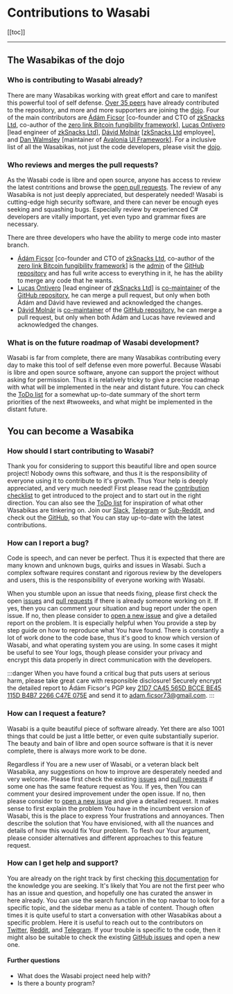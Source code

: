 # Contributions to Wasabi

[[toc]]

---

## The Wasabikas of the dojo

### Who is contributing to Wasabi already?
There are many Wasabikas working with great effort and care to manifest this powerful tool of self defense.
[Over 35 peers](https://github.com/zkSNACKs/WalletWasabi/graphs/contributors) have already contributed to the repository, and more and more supporters are joining the [dojo](/building-wasabi/Dojo.md).
Four of the main contributors are [Ádám Ficsor](https://github.com/nopara73) [co-founder and CTO of [zkSnacks Ltd](https://zksnacks.com/), co-author of the [zero link Bitcoin fungibility framework](https://github.com/nopara73/ZeroLink)], [Lucas Ontivero](https://github.com/lontivero) [lead engineer of [zkSnacks Ltd](https://zksnacks.com/)], [Dávid Molnár](https://github.com/molnard) [[zkSnacks Ltd](https://zksnacks.com/) employee], and [Dan Walmsley](https://github.com/danwalmsley) [maintainer of [Avalonia UI Framework](https://github.com/AvaloniaUI/Avalonia)].
For a inclusive list of all the Wasabikas, not just the code developers, please visit the [dojo](/building-wasabi/Dojo.md).

### Who reviews and merges the pull requests?
As the Wasabi code is libre and open source, anyone has access to review the latest contritions and browse the [open pull requests](https://github.com/zkSNACKs/WalletWasabi/pulls?q=is%3Apr+is%3Aopen+sort%3Aupdated-desc).
The review of any Wasabika is not just deeply appreciated, but desperately needed!
Wasabi is cutting-edge high security software, and there can never be enough eyes seeking and squashing bugs.
Especially review by experienced C# developers are vitally important, yet even typo and grammar fixes are necessary.

There are three developers who have the ability to merge code into master branch.
- [Ádám Ficsor](https://github.com/nopara73) [co-founder and CTO of [zkSnacks Ltd](https://zksnacks.com/), co-author of the [zero link Bitcoin fungibility framework](https://github.com/nopara73/ZeroLink)] is the [admin](https://help.github.com/en/articles/repository-permission-levels-for-an-organization) of the [GitHub repository](https://github.com/zksnacks/walletwasabi) and has full write access to everything in it, he has the ability to merge any code that he wants.
- [Lucas Ontivero](https://github.com/lontivero) [lead engineer of [zkSnacks Ltd](https://zksnacks.com/)] is [co-maintainer](https://help.github.com/en/articles/repository-permission-levels-for-an-organization) of the [GitHub repository](https://github.com/zksnacks/walletwasabi), he can merge a pull request, but only when both Ádám and Dávid have reviewed and acknowledged the changes.
- [Dávid Molnár](https://github.com/molnard) is [co-maintainer](https://help.github.com/en/articles/repository-permission-levels-for-an-organization) of the [GitHub repository](https://github.com/zksnacks/walletwasabi), he can merge a pull request, but only when both Ádám and Lucas have reviewed and acknowledged the changes.

### What is on the future roadmap of Wasabi development?
Wasabi is far from complete, there are many Wasabikas contributing every day to make this tool of self defense even more powerful.
Because Wasabi is libre and open source software, anyone can support the project without asking for permission.
Thus it is relatively tricky to give a precise roadmap with what will be implemented in the near and distant future.
You can check the [ToDo list](/building-wasabi/ToDo.md) for a somewhat up-to-date summary of the short term priorities of the next #twoweeks, and what might be implemented in the distant future.

## You can become a Wasabika

### How should I start contributing to Wasabi?
Thank you for considering to support this beautiful libre and open source project!
Nobody owns this software, and thus it is the responsibility of everyone using it to contribute to it's growth.
Thus Your help is deeply appreciated, and very much needed!
First please read the [contribution checklist](/building-wasabi/ContributionChecklist.md) to get introduced to the project and to start out in the right direction.
You can also see the [ToDo list](/building-wasabi/ToDo.md) for inspiration of what other Wasabikas are tinkering on.
Join our [Slack](https://join.slack.com/t/tumblebit/shared_invite/enQtNjQ1MTQ2NzQ1ODI0LWIzOTg5YTM3YmNkOTg1NjZmZTQ3NmM1OTAzYmQyYzk1M2M0MTdlZDk2OTQwNzFiNTg1ZmExNzM0NjgzY2M0Yzg), [Telegram](https://t.me/WasabiWallet) or [Sub-Reddit](https://www.reddit.com/r/WasabiWallet/), and check out the [GitHub](https://github.com/zkSnacks/WalletWasabi), so that You can stay up-to-date with the latest contributions.

### How can I report a bug?
Code is speech, and can never be perfect.
Thus it is expected that there are many known and unknown bugs, quirks and issues in Wasabi.
Such a complex software requires constant and rigorous review by the developers and users, this is the responsibility of everyone working with Wasabi.

When you stumble upon an issue that needs fixing, please first check the open [issues](https://github.com/zkSNACKs/WalletWasabi/issues/) and [pull requests](https://github.com/zkSNACKs/WalletWasabi/pulls) if there is already someone working on it.
If yes, then you can comment your situation and bug report under the open issue.
If no, then please consider to [open a new issue](https://github.com/zkSNACKs/WalletWasabi/issues/new?template=bug-report.md) and give a detailed report on the problem.
It is especially helpful when You provide a step by step guide on how to reproduce what You have found.
There is constantly a lot of work done to the code base, thus it's good to know which version of Wasabi, and what operating system you are using.
In some cases it might be useful to see Your logs, though please consider your privacy and encrypt this data properly in direct communication with the developers.

:::danger
When you have found a critical bug that puts users at serious harm, please take great care with responsible disclosure!
Securely encrypt the detailed report to Ádám Ficsor's PGP key [21D7 CA45 565D BCCE BE45 115D B4B7 2266 C47E 075E](https://github.com/zkSNACKs/WalletWasabi/blob/master/PGP.txt) and send it to [adam.ficsor73@gmail.com](mailto:adam.ficsor73@gmail.com).
:::

### How can I request a feature?
Wasabi is a quite beautiful piece of software already.
Yet there are also 1001 things that could be just a little better, or even quite substantially superior.
The beauty and bain of libre and open source software is that it is never complete, there is always more work to be done.

Regardless if You are a new user of Wasabi, or a veteran black belt Wasabika, any suggestions on how to improve are desperately needed and very welcome.
Please first check the existing [issues](https://github.com/zkSNACKs/WalletWasabi/issues/) and [pull requests](https://github.com/zkSNACKs/WalletWasabi/pulls) if some one has the same feature request as You.
If yes, then You can comment your desired improvement under the open issue.
If no, then please consider to [open a new issue](https://github.com/zkSNACKs/WalletWasabi/issues/new?template=feature-request.md) and give a detailed request.
It makes sense to first explain the problem You have in the incumbent version of Wasabi, this is the place to express Your frustrations and annoyances.
Then describe the solution that You have envisioned, with all the nuances and details of how this would fix Your problem.
To flesh our Your argument, please consider alternatives and different approaches to this feature request.

### How can I get help and support?
You are already on the right track by first checking [this documentation](https://docs.wasabiwallet.io) for the knowledge you are seeking.
It's likely that You are not the first peer who has an issue and question, and hopefully one has curated the answer in here already.
You can use the search function in the top navbar to look for a specific topic, and the sidebar menu as a table of content.
Though often times it is quite useful to start a conversation with other Wasabikas about a specific problem.
Here it is useful to reach out to the contributors on [Twitter](https://twitter.com/wasabiwallet), [Reddit](https://old.reddit.com/r/WasabiWallet/), and [Telegram](https://t.me/WasabiWallet).
If your trouble is specific to the code, then it might also be suitable to check the existing [GitHub issues](https://github.com/zkSNACKs/WalletWasabi/issues/) and open a new one.

#### Further questions
- What does the Wasabi project need help with?
- Is there a bounty program?
